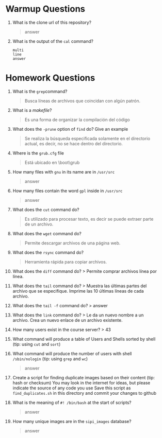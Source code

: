 # Warmup Questions

1.  What is the clone url of this repository?
    >   answer

2.  What is the output of the ``cal`` command?

        multi
        line
        answer

# Homework Questions

1.  What is the ``grep``command?
    >   Busca líneas de archivos que coincidan con algún patrón.  

2.  What is a *makefile*?
    >   Es una forma de organizar la compilación del código 

4.  What does the ``-prune`` option of ``find`` do? Give an example
    >   Se realiza la búsqueda especificada solamente en el directorio actual, es decir, no se hace dentro del directorio. 

5.  Where is the ``grub.cfg``  file
    >   Está ubicado en \boot\grub

6.  How many files with ``gnu`` in its name are in ``/usr/src``
    >   answer

7.  How many files contain the word ``gpl`` inside in ``/usr/src``
    >   answer

8.  What does the ``cut`` command do?
    >   Es utilizado para procesar texto, es decir se puede extraer parte de un archivo.  

9.  What does the ``wget`` command do?
    >   Permite descargar archivos de una página web. 

9.  What does the ``rsync`` command do?
    >   Herramienta rápida para copiar archivos. 

10.  What does the ``diff`` command do?
    >   Permite comprar archivos línea por línea. 

10.  What does the ``tail`` command do?
    >   Muestra las últimas partes del archivo que se especifique. Imprime las 10 últimas líneas de cada archivo. 

10.  What does the ``tail -f`` command do?
    >   answer

10.  What does the ``link`` command do?
    >  Le da un nuevo nombre a un archivo. Crea un nuevo enlace de un archivo existente. 

11.  How many users exist in the course server?
    >   43

12. What command will produce a table of Users and Shells sorted by shell (tip: using ``cut`` and ``sort``)
    >   

13. What command will produce the number of users with shell ``/sbin/nologin`` (tip: using ``grep`` and ``wc``)
    >   answer

15. Create a script for finding duplicate images based on their content (tip: hash or checksum)
    You may look in the internet for ideas, but please indicate the source of any code you use
    Save this script as ``find_duplicates.sh`` in this directory and commit your changes to github

16. What is the meaning of ``#! /bin/bash`` at the start of scripts?
    >   answer

17. How many unique images are in the ``sipi_images`` database?
    >   answer
    
